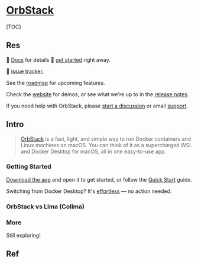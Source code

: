 # [OrbStack](https://orbstack.dev)

[TOC]



## Res
📂 [Docs](https://docs.orbstack.dev) for details
🚀 [get started](https://docs.orbstack.dev/quick-start) right away.

🐛 [issue tracker.](https://github.com/orbstack/orbstack/issues)

See the [roadmap](https://orbstack.dev/roadmap) for upcoming features.

Check the [website](https://orbstack.dev/) for demos, or see what we're up to in the [release notes](https://docs.orbstack.dev/release-notes).

If you need help with OrbStack, please [start a discussion](https://github.com/orbstack/orbstack/discussions/new/choose) or email [support](mailto:support@orbstack.dev).



## Intro
> [OrbStack](https://orbstack.dev/) is a fast, light, and simple way to run Docker containers and Linux machines on macOS. You can think of it as a supercharged WSL and Docker Desktop for macOS, all in one easy-to-use app.

### Getting Started
[Download the app](https://orbstack.dev/download) and open it to get started, or follow the [Quick Start](https://docs.orbstack.dev/quick-start) guide.

Switching from Docker Desktop? It's [effortless](https://docs.orbstack.dev/install#replacing-docker-desktop) — no action needed.


### OrbStack vs Lima (Colima)


### More
Still exploring!



## Ref

